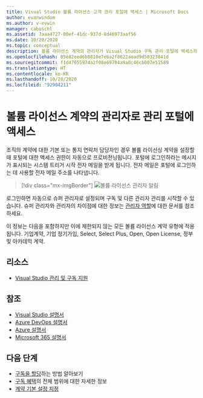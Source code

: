 ```yaml
---
title: Visual Studio 볼륨 라이선스 고객 관리 포털에 액세스 | Microsoft Docs
author: evanwindom
ms.author: v-evwin
manager: cabuschl
ms.assetid: 7aaa4727-00ef-41dc-937d-8d46973aaf56
ms.date: 10/28/2020
ms.topic: conceptual
description: 볼륨 라이선스 계약의 관리자가 Visual Studio 구독 관리 포털에 액세스하는 방법 알아보기
ms.openlocfilehash: 85e82eed6b8810e7e6a2f8622aead9d50323841d
ms.sourcegitcommit: f1d47655974a2f08e69704a9a0c46cb007e51589
ms.translationtype: HT
ms.contentlocale: ko-KR
ms.lasthandoff: 10/28/2020
ms.locfileid: "92904211"
---
```

# <a name="accessing-the-admin-portal-as-an-admin-on-a-volume-license-agreement"></a>볼륨 라이선스 계약의 관리자로 관리 포털에 액세스

조직의 계약에 대한 기본 또는 통지 연락처 담당자인 경우 볼륨 라이선싱 계약을 설정할 때 포털에 대한 액세스 권한이 자동으로 프로비전닝됩니다. 포털에 로그인하라는 메시지가 표시되는 시스템 트리거 시작 전자 메일을 받게 됩니다. 전자 메일은 포털에 로그인하는 데 사용할 전자 메일 주소를 나타냅니다. 

   > [!div class="mx-imgBorder"]
   > ![볼륨 라이선스 관리자 알림](_img/volume-license/super-admin-notice-2020.png "새 관리자는 포털에 액세스하라는 환영 알림을 받습니다.")

로그인하면 자동으로 슈퍼 관리자로 설정되며 구독 및 다른 관리자 관리를 시작할 수 있습니다. 슈퍼 관리자와 관리자의 차이점에 대한 정보는 [관리자 역할](admin-roles.md)에 대한 문서를 참조하세요.

이 정보는 다음을 포함하지만 이에 제한되지 않는 모든 볼륨 라이선스 계약 유형에 적용됩니다. 기업계약, 기업 정기가입, Select, Select Plus, Open, Open License, 정부 및 아카데믹 계약. 

## <a name="resources"></a>리소스
- [Visual Studio 관리 및 구독 지원](https://visualstudio.microsoft.com/support/support-overview-vs)

## <a name="see-also"></a>참조
- [Visual Studio 설명서](/visualstudio/)
- [Azure DevOps 설명서](/azure/devops/)
- [Azure 설명서](/azure/)
- [Microsoft 365 설명서](/microsoft-365/)

## <a name="next-steps"></a>다음 단계
- [구독을 할당](assign-license.md)하는 방법 알아보기
- [구독 혜택](https://visualstudio.microsoft.com/vs/benefits/)의 전체 범위에 대한 자세한 정보
- [계약 기본 설정 지정](admin-prefs.md)